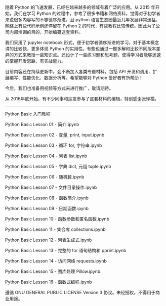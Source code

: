 
随着 Python 的飞速发展，已经在越来越多的领域有着广泛的应用。从 2015 年开始，我们在学习 Python 的过程中，参考了很多书籍和网络资料，觉得对于初学者来说很多内容写的不够循序渐进，且 python 语言生态圈最近几年发展非常迅猛，网络上有些代码示例还停留在 Python 2 的时代，有些教程比较传统。因此为了公司内部培训的目的，开始编纂这套资料。

我们采用了 jupyter notebook 形式，便于初学者循序渐进的学习，对于基本概念讲的比较快，更多体现 Python 的实用性。有些也通过一题多解和比较不同版本差异的方式来教授一些知识点。还设计了一些练习题和思考题，使得学习者能够迅速的掌握开发思路，有实战能力。

目前内容还在持续更新中，会不断加入各类专题材料，包括 API 开发和调用、扩展编写、性能优化、数据分析等。希望能够对 Python 爱好者有所帮助！

今后，我们也准备用视频等方式来进行推广，敬请期待。

从 2016年底开始，有不少同事和朋友参与了这套材料的编辑，特别感谢张怿檬。

---

Python Basic 入门教程

Python Basic Lesson 01 - 简介.ipynb

Python Basic Lesson 02 - 变量, print, input.ipynb

Python Basic Lesson 03 - 循环 for, 字符串.ipynb

Python Basic Lesson 04 - 列表 list.ipynb

Python Basic Lesson 05 - 字典 dict, 元组 tuple.ipynb

Python Basic Lesson 06 - 随机数.ipynb

Python Basic Lesson 07 - 文件目录操作.ipynb

Python Basic Lesson 08 - 函数简介.ipynb

Python Basic Lesson 09 - 日期函数.ipynb

Python Basic Lesson 10 - 函数参数和匿名函数.ipynb

Python Basic Lesson 11 - 集合库 collections.ipynb

Python Basic Lesson 12 - 列表生成式.ipynb

Python Basic Lesson 13 - 完整的 for 语句结构和 pprint.ipynb

Python Basic Lesson 14 - 访问网络 requests.ipynb

Python Basic Lesson 15 - 图片处理 Pillow.ipynb

Python Basic Lesson 16 - 函数式编程.ipynb


遵循 GNU GENERAL PUBLIC LICENSE Version 3 协议。未经授权，不得用于商业用途。

